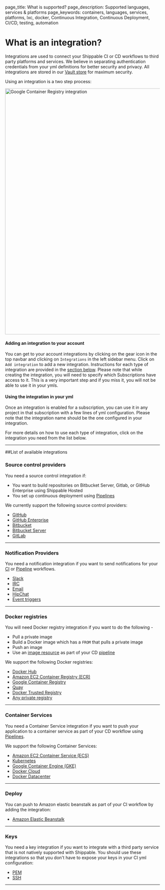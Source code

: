 page_title: What is supported?
page_description: Supported languages, services & platforms
page_keywords: containers, languages, services, platforms, lxc, docker, Continuous Integration, Continuous Deployment, CI/CD, testing, automation

# What is an integration?

Integrations are used to connect your Shippable CI or CD workflows to third party platforms and services. We believe in separating authentication credentials from your yml definitions for better security and privacy. All integrations are stored in our <a href="https://www.vaultproject.io/" target="_blank">Vault store</a> for maximum security.

Using an integration is a two step process:

<img src="../images/accountIntegrationLifecycle.png" alt="Google Container Registry integration" style="width:800px;"/>

#### Adding an integration to your account
You can get to your account integrations by clicking on the gear icon in the top navbar and clicking on `Integrations` in the left sidebar menu. Click on `Add integration` to add a new integration. Instructions for each type of integration are provided in the [section below](#listIntegrations). Please note that while creating the integration, you will need to specify which Subscriptions have access to it. This is a very important step and if you miss it, you will not be able to use it in your ymls.

#### Using the integration in your yml
Once an integration is enabled for a subscription, you can use it in any project in that subscription with a few lines of yml configuration. Please note that the integration name should be the one configured in your integration.

For more details on how to use each type of integration, click on the integration you need from the list below.

---
<a name="listIntegrations"></a>
##List of available integrations

### Source control providers
You need a source control integration if:

- You want to build repositories on Bitbucket Server, Gitlab, or GitHub Enterprise using Shippable Hosted
- You set up continuous deployment using [Pipelines](../../pipelines/gettingStarted/#sync)

We currently support the following source control providers:

-  [GitHub](scm/github/)
-  [GitHub Enterprise](scm/githubEnterprise/)
-  [Bitbucket](scm/bitbucket/)
-  [Bitbucket Server](scm/bitbucketServer/)
-  [GitLab](scm/gitlab/)

---

### Notification Providers

You need a notification integration if you want to send notifications for your [CI](../../ci/overview/) or [Pipeline](../../pipelines/overview/) workflows.

- [Slack](notifications/slack/)
- [IRC](notifications/irc/)
- [Email](notifications/email/)
- [HipChat](notifications/hipchat/)
- [Event triggers](notifications/webhooks/)

---

### Docker registries
You will need Docker registry integration if you want to do the following -

- Pull a private image  
- Build a Docker image which has a `FROM` that pulls a private image
- Push an image
- Use an [image resource](../../pipelines/resources/image/) as part of your CD [pipeline](../../pipelines/overview/)

We support the following Docker registries:

- [Docker Hub](imageRegistries/dockerHub/)
- [Amazon EC2 Container Registry (ECR)](imageRegistries/ecr/)
- [Google Container Registry](imageRegistries/gcr/)
- [Quay](imageRegistries/quay/)
- [Docker Trusted Registry](imageRegistries/dockerTrustedRegistry/)
- [Any private registry](imageRegistries/privateRegistry/)

---

### Container Services

You need a Container Service integration if you want to push your application to a container service as part of your CD workflow using [Pipelines](../pipelines/overview/).

We support the following Container Services:

- [Amazon EC2 Container Service (ECS)](containerServices/ecs/)
- [Kubernetes](containerServices/kubernetes/)
- [Google Container Engine (GKE)](containerServices/gke/)
- [Docker Cloud](containerServices/dockerCloud/)
- [Docker Datacenter](containerServices/dockerDatacenter/)

---

### Deploy

You can push to Amazon elastic beanstalk as part of your CI workflow by adding the integration:

- [Amazon Elastic Beanstalk](deploy/eb/)

---
### Keys

You need a key integration if you want to integrate with a third party service that is not natively supported with Shippable. You should use these integrations so that you don't have to expose your keys in your CI yml configuration:

- [PEM](keys/pem/)
- [SSH](keys/ssh/)

---
